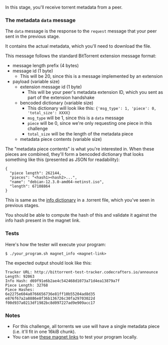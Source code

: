 In this stage, you'll receive torrent metadata from a peer.

### The metadata `data` message

The `data` message is the response to the `request` message that your peer sent in the previous stage.

It contains the actual metadata, which you'll need to download the file.

This message follows the standard BitTorrent extension message format:

- message length prefix (4 bytes)
- message id (1 byte)
  - This will be 20, since this is a message implemented by an extension
- payload (variable size)
    - extension message id (1 byte)
      - This will be your peer's metadata extension ID, which you sent as part of the extension handshake
    - bencoded dictionary (variable size)
      - This dictionary will look like this: `{'msg_type': 1, 'piece': 0, 'total_size': XXXX}`
      - `msg_type` will be 1, since this is a `data` message
      - `piece` will be 0, since we're only requesting one piece in this challenge
      - `total_size` will be the length of the metadata piece
    - metadata piece contents (variable size)

The "metadata piece contents" is what you're interested in. When these pieces are combined, they'll form a bencoded dictionary that
looks something like this (presented as JSON for readability):

```
{
  "piece length": 262144,
  "pieces": "<hash1><hash2>...",
  "name": "debian-12.3.0-amd64-netinst.iso",
  "length": 67108864
}
```

This is same as the [info dictionary](https://www.bittorrent.org/beps/bep_0003.html#info-dictionary) in a .torrent file, which you've seen in previous stages.

You should be able to compute the hash of this and validate it against the info hash present in the magnet link.

### Tests

Here's how the tester will execute your program:

```
$ ./your_program.sh magnet_info <magnet-link>
```

The expected output should look like this:

```
Tracker URL: http://bittorrent-test-tracker.codecrafters.io/announce
Length: 92063
Info Hash: d69f91e6b2ae4c542468d1073a71d4ea13879a7f
Piece Length: 32768
Piece Hashes:
6e2275e604a0766656736e81ff10b55204ad8d35
e876f67a2a8886e8f36b136726c30fa29703022d
f00d937a0213df1982bc8d097227ad9e909acc17
```

### Notes

- For this challenge, all torrents we use will have a single metadata piece (i.e. it'll fit in one 16kiB chunk).
- You can use [these magnet links](https://github.com/codecrafters-io/bittorrent-test-seeder/blob/main/torrent_files/magnet_links.txt) to test your program locally.